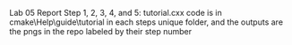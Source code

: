 Lab 05 Report
Step 1, 2, 3, 4, and 5: tutorial.cxx code is in cmake\Help\guide\tutorial in each steps unique folder, and the outputs are the pngs in the repo labeled by their step number  
